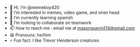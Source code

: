 - 👋 Hi, I’m @memeboy420
- 👀 I’m interested in memes, video game, and siren head
- 🌱 I’m currently learning spanish
- 💞️ I’m looking to collaborate on teamwork
- 📫 How to reach me : email me at masonguerin174@gmail.com
- 😄 Pronouns: he/him
- ⚡ Fun fact: I like Trevor Henderson creatures

<!---
memeboy420/memeboy420 is a ✨ special ✨ repository because its `README.md` (this file) appears on your GitHub profile.
You can click the Preview link to take a look at your changes.
--->
